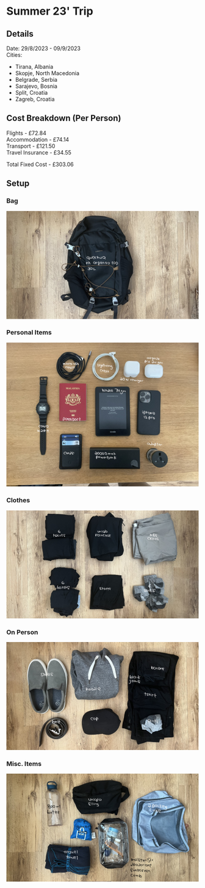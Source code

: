  # Summer 23' Trip   
   
 ## Details   
Date: 29/8/2023 - 09/9/2023   
Cities:   
- Tirana, Albania   
- Skopje, North Macedonia   
- Belgrade, Serbia   
- Sarajevo, Bosnia   
- Split, Croatia   
- Zagreb, Croatia   
   
   
 ## Cost Breakdown (Per Person)   
Flights - £72.84   
Accommodation - £74.14   
Transport - £121.50   
Travel Insurance - £34.55   
   
Total Fixed Cost - £303.06   
   
 ## Setup   
   
 ### Bag   
![IMG\_6924.jpeg](files/img_6924.jpeg)    
 ### Personal Items   
![IMG\_0114.jpeg](files/img_0114.jpeg)    
 ### Clothes   
![IMG\_6918.jpeg](files/img_6918.jpeg)    
   
 ### On Person   
![IMG\_6923.jpeg](files/img_6923.jpeg)    
   
 ### Misc. Items   
![IMG\_6920.jpeg](files/img_6920.jpeg)    
   
   
   
   
